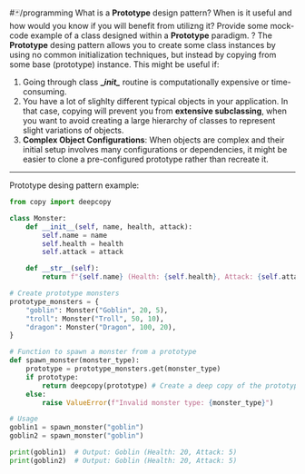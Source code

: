 #🃏/programming
What is a **Prototype** design pattern? When is it useful and how would you know if you will benefit from utilizng it? Provide some mock-code example of a class designed within a **Prototype** paradigm.
?
The **Prototype** desing pattern allows you to create some class instances by using no common initialization techniques, but instead by copying from some base (prototype) instance. This might be useful if:
1. Going through class **\__init\__** routine is computationally expensive or time-consuming.
2. You have a lot of slighlty different typical objects in your application. In that case, copying will prevent you from **extensive subclassing**, when you want to avoid creating a large hierarchy of classes to represent slight variations of objects.
3. **Complex Object Configurations**: When objects are complex and their initial setup involves many configurations or dependencies, it might be easier to clone a pre-configured prototype rather than recreate it.
------------------------------------------------------------
Prototype desing pattern example:
```python
from copy import deepcopy

class Monster:
    def __init__(self, name, health, attack):
        self.name = name
        self.health = health
        self.attack = attack

    def __str__(self):
        return f"{self.name} (Health: {self.health}, Attack: {self.attack})"

# Create prototype monsters
prototype_monsters = {
    "goblin": Monster("Goblin", 20, 5),
    "troll": Monster("Troll", 50, 10),
    "dragon": Monster("Dragon", 100, 20),
}

# Function to spawn a monster from a prototype
def spawn_monster(monster_type):
    prototype = prototype_monsters.get(monster_type)
    if prototype:
        return deepcopy(prototype) # Create a deep copy of the prototype
    else:
        raise ValueError(f"Invalid monster type: {monster_type}")

# Usage
goblin1 = spawn_monster("goblin")
goblin2 = spawn_monster("goblin")

print(goblin1)  # Output: Goblin (Health: 20, Attack: 5)
print(goblin2)  # Output: Goblin (Health: 20, Attack: 5)
```
